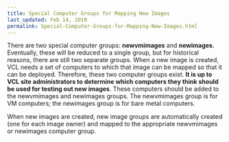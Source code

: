 ```yaml
---
title: Special Computer Groups for Mapping New Images
last_updated: Feb 14, 2019
permalink: Special-Computer-Groups-for-Mapping-New-Images.html
---
```


There are two special computer groups: **newvmimages** and **newimages.** Eventually, these will be reduced to a single group, but for historical reasons, there are still two separate groups. When a  new image is created, VCL needs a set of computers to which that image can be mapped so that it can be deployed. Therefore, these two computer groups exist. **It is up to VCL site administrators to determine which computers they think should be used for testing out new images**. These computers should be added to the newvmimages and newimages groups. The newvmimages group is for VM computers; the newimages group is for bare metal computers.

When new images are created, new image groups are automatically created (one for each image owner) and mapped to the appropriate newvmimages or newimages computer group.
